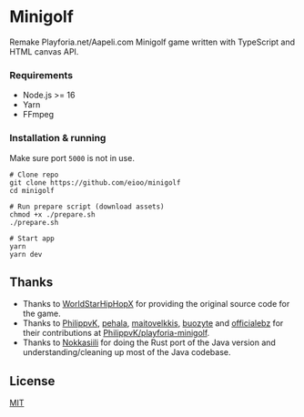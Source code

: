 # Minigolf

Remake Playforia.net/Aapeli.com Minigolf game written with TypeScript and HTML canvas API.

### Requirements

- Node.js >= 16
- Yarn
- FFmpeg

### Installation & running

Make sure port `5000` is not in use.

```
# Clone repo
git clone https://github.com/eioo/minigolf
cd minigolf

# Run prepare script (download assets)
chmod +x ./prepare.sh
./prepare.sh

# Start app
yarn
yarn dev
```

## Thanks

- Thanks to [WorldStarHipHopX](https://github.com/WorldStarHipHopX) for providing the original source code for the game.
- Thanks to [PhilippvK](https://github.com/PhilippvK), [pehala](https://github.com/pehala), [maitovelkkis](https://github.com/maitovelkkis), [buozyte](https://github.com/buozyte) and [officialebz](https://github.com/officialebz) for their contributions at [PhilippvK/playforia-minigolf](https://github.com/PhilippvK/playforia-minigolf).
- Thanks to [Nokkasiili](https://github.com/nokkasiili) for doing the Rust port of the Java version and understanding/cleaning up most of the Java codebase.

## License

[MIT](https://github.com/eioo/minigolf/blob/main/LICENSE)
